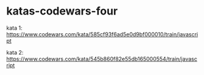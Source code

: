 # katas-codewars-four

kata 1: https://www.codewars.com/kata/585cf93f6ad5e0d9bf000010/train/javascript

kata 2: https://www.codewars.com/kata/545b860f82e55db165000554/train/javascript
